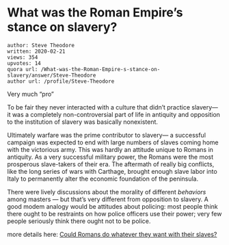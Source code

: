 # What was the Roman Empire’s stance on slavery?

	author: Steve Theodore
	written: 2020-02-21
	views: 354
	upvotes: 14
	quora url: /What-was-the-Roman-Empire-s-stance-on-slavery/answer/Steve-Theodore
	author url: /profile/Steve-Theodore


Very much “pro”

To be fair they never interacted with a culture that didn’t practice slavery— it was a completely non-controversial part of life in antiquity and opposition to the institution of slavery was basically nonexistent.

Ultimately warfare was the prime contributor to slavery— a successful campaign was expected to end with large numbers of slaves coming home with the victorious army. This was hardly an attitude unique to Romans in antiquity. As a very successful military power, the Romans were the most prosperous slave-takers of their era. The aftermath of really big conflicts, like the long series of wars with Carthage, brought enough slave labor into Italy to permanently alter the economic foundation of the peninsula.

There were lively discussions about the morality of different _behaviors_ among masters — but that’s very different from opposition to slavery. A good modem analogy would be attitudes about policing: most people think there ought to be restraints on how police officers use their power; very few people seriously think there ought not to be police.

more details here: [Could Romans do whatever they want with their slaves?](https://www.quora.com/Could-Romans-do-whatever-they-want-with-their-slaves/answer/Steve-Theodore?ch=10&share=e5d83736&srid=zLvM)

